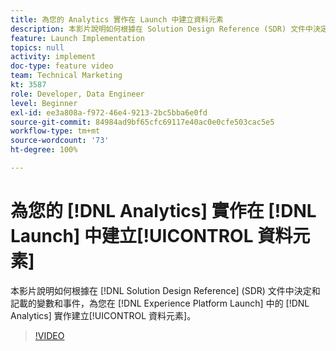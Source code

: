```yaml
---
title: 為您的 Analytics 實作在 Launch 中建立資料元素
description: 本影片說明如何根據在 Solution Design Reference (SDR) 文件中決定和記載的變數和事件，為您在 Launch 中的 Analytics 實作建立資料元素。
feature: Launch Implementation
topics: null
activity: implement
doc-type: feature video
team: Technical Marketing
kt: 3587
role: Developer, Data Engineer
level: Beginner
exl-id: ee3a808a-f972-46e4-9213-2bc5bba6e0fd
source-git-commit: 84984ad9bf65cfc69117e40ac0e0cfe503cac5e5
workflow-type: tm+mt
source-wordcount: '73'
ht-degree: 100%

---
```


# 為您的 [!DNL Analytics] 實作在 [!DNL Launch] 中建立[!UICONTROL 資料元素]

本影片說明如何根據在 [!DNL Solution Design Reference] (SDR) 文件中決定和記載的變數和事件，為您在 [!DNL Experience Platform Launch] 中的 [!DNL Analytics] 實作建立[!UICONTROL 資料元素]。

>[!VIDEO](https://video.tv.adobe.com/v/28760/?quality=12&learn=on)

